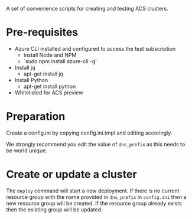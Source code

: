 A set of convenience scripts for creating and testing ACS clusters.

# Pre-requisites

  * Azure CLI installed and configured to access the test subscription
    * install Node and NPM
    * `sudo npm install azure-cli -g'
  * Install jq
    * apt-get install jq
  * Install Python
    * apt-get install python
  * Whitelisted for ACS preview

# Preparation

Create a config.ini by copying config.ini.tmpl and editing accoringly.

We strongly recommend you edit the value of `dns_prefix` as this needs
to be world unique.

# Create or update a cluster

The `deploy` command will start a new deployment. If there is no
current resource group with the name provided in `dns_prefix` in
`config.ini` then a new resource group will be created. If the
resource group already exists then the existing group will be updated.

